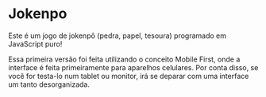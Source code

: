# Jokenpo

Este é um jogo de jokenpô (pedra, papel, tesoura) programado em JavaScript puro!

Essa primeira versão foi feita utilizando o conceito Mobile First, onde a interface é feita primeiramente para aparelhos celulares. Por conta disso, se você for testa-lo num tablet ou monitor, irá se deparar com uma interface um tanto desorganizada.

